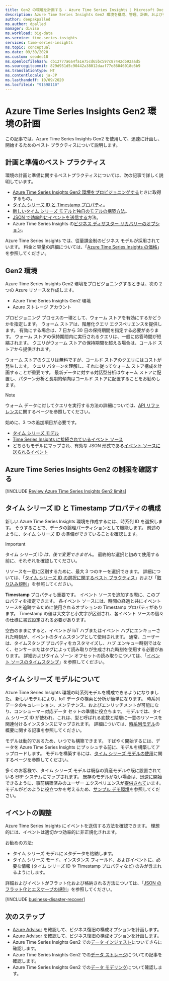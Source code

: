 ```yaml
---
title: Gen2 の環境を計画する - Azure Time Series Insights | Microsoft Docs
description: Azure Time Series Insights Gen2 環境を構成、管理、計画、およびデプロイするためのベスト プラクティスです。
author: deepakpalled
ms.author: dpalled
manager: diviso
ms.workload: big-data
ms.service: time-series-insights
services: time-series-insights
ms.topic: conceptual
ms.date: 09/30/2020
ms.custom: seodec18
ms.openlocfilehash: cb12777a6a4fa1e75cd65bc597c87442d592aad5
ms.sourcegitcommit: 829d951d5c90442a38012daaf77e86046018e5b9
ms.translationtype: HT
ms.contentlocale: ja-JP
ms.lasthandoff: 10/09/2020
ms.locfileid: "91598110"
---
```

# <a name="plan-your-azure-time-series-insights-gen2-environment"></a>Azure Time Series Insights Gen2 環境の計画

この記事では、Azure Time Series Insights Gen2 を使用して、迅速に計画し、開始するためのベスト プラクティスについて説明します。

## <a name="best-practices-for-planning-and-preparation"></a>計画と準備のベスト プラクティス

環境の計画と準備に関するベストプラクティスについては、次の記事で詳しく説明しています。

* [Azure Time Series Insights Gen2 環境をプロビジョニングする](#the-gen2-environment)ときに取得するもの。
* [タイム シリーズ ID と Timestamp プロパティ](#configure-time-series-ids-and-timestamp-properties)。
* [新しいタイム シリーズ モデルと独自のモデルの構築方法](#understand-the-time-series-model)。
* [JSON で効率的にイベントを送信する](#shape-your-events)方法。
* Azure Time Series Insights の[ビジネス ディザスター リカバリーのオプション](#business-disaster-recovery)。

Azure Time Series Insights では、従量課金制のビジネス モデルが採用されています。 料金と容量の詳細については、「[Azure Time Series Insights の価格](https://azure.microsoft.com/pricing/details/time-series-insights/)」を参照してください。

## <a name="the-gen2-environment"></a>Gen2 環境

Azure Time Series Insights Gen2 環境をプロビジョニングするときは、次の 2 つの Azure リソースを作成します。

* Azure Time Series Insights Gen2 環境
* Azure ストレージ アカウント

プロビジョニング プロセスの一環として、ウォーム ストアを有効にするかどうかを指定します。 ウォーム ストアは、階層化クエリ エクスペリエンスを提供します。 有効にする場合は、7 日から 30 日の保持期間を指定する必要があります。 ウォーム ストアの保持期間内に実行されるクエリは、一般に応答時間が短縮されます。 クエリがウォーム ストアの保持期間を超える場合は、コールド ストアから提供されます。

ウォーム ストアのクエリは無料ですが、コールド ストアのクエリにはコストが発生します。 クエリ パターンを理解し、それに従ってウォーム ストア構成を計画することが重要です。 最新データに対する対話型分析はウォーム ストアに配置し、パターン分析と長期的傾向はコールド ストアに配置することをお勧めします。

> [!NOTE]
> ウォーム データに対してクエリを実行する方法の詳細については、[API リファレンス](https://docs.microsoft.com/rest/api/time-series-insights/dataaccessgen2/query/execute#uri-parameters)に関するページを参照してください。

始めに、3 つの追加項目が必要です。

* [タイム シリーズ モデル](./concepts-model-overview.md)
* [Time Series Insights に接続されているイベント ソース](./concepts-streaming-ingestion-event-sources.md)
* どちらもモデルにマップされ、有効な JSON 形式である[イベント ソースに送られるイベント](./time-series-insights-send-events.md)

## <a name="review-azure-time-series-insights-gen2-limits"></a>Azure Time Series Insights Gen2 の制限を確認する

[!INCLUDE [Review Azure Time Series Insights Gen2 limits](../../includes/time-series-insights-preview-limits.md)]

## <a name="configure-time-series-ids-and-timestamp-properties"></a>タイム シリーズ ID と Timestamp プロパティの構成

新しい Azure Time Series Insights 環境を作成するには、時系列 ID を選択します。 そうすることで、データの論理パーティションとして機能します。 前述のように、タイム シリーズ ID の準備ができていることを確認します。

> [!IMPORTANT]
> タイム シリーズ ID *は、後で変更できません*。 最終的な選択と初めて使用する前に、それぞれを確認してください。

リソースを一意に区別するために、最大 3 つのキーを選択できます。 詳細については、「[タイム シリーズ ID の選択に関するベスト プラクティス](./time-series-insights-update-how-to-id.md)」および「[取り込み規則](concepts-json-flattening-escaping-rules.md)」を参照してください。

**Timestamp** プロパティも重要です。 イベント ソースを追加する際に、このプロパティを指定できます。 各イベント ソースには、時間の経過と共にイベント ソースを追跡するために使用されるオプションの Timestamp プロパティがあります。 Timestamp の値は大文字と小文字が区別され、各イベント ソースの個々の仕様に書式設定される必要があります。

空白のままにすると、イベントが IoT ハブまたはイベント ハブにエンキューされた時刻が、イベントのタイムスタンプとして使用されます。 通常、ユーザーは、タイムスタンプ プロパティをカスタマイズし、ハブ エンキュー時刻ではなく、センサーまたはタグによって読み取りが生成された時刻を使用する必要があります。 詳細およびタイム ゾーン オフセットの読み取りについては、「[イベント ソースのタイムスタンプ](./concepts-streaming-ingestion-event-sources.md#event-source-timestamp)」を参照してください。

## <a name="understand-the-time-series-model"></a>タイム シリーズ モデルについて

Azure Time Series Insights 環境の時系列モデルを構成できるようになりました。 新しいモデルにより、IoT データの検索と分析が簡単になります。 時系列データのキュレーション、メンテナンス、およびエンリッチメントが可能になり、コンシューマー対応データ セットの準備に役立ちます。 モデルでは、タイム シリーズ ID が使われ、これは、型と呼ばれる変数と階層に一意のリソースを関連付けるインスタンスにマップされます。 詳細については、[時系列モデル](./concepts-model-overview.md)の概要に関する記事を参照してください。

モデルは動的であるため、いつでも構築できます。 すばやく開始するには、データを Azure Time Series Insights にプッシュする前に、モデルを構築してアップロードします。 モデルを構築するには、[タイム シリーズ モデルの使用](/azure/time-series-insights/concepts-model-overview)に関するページを参照してください。

多くのお客様で、タイム シリーズ モデルは既存の資産モデルや既に設置されている ERP システムにマップされます。 既存のモデルがない場合は、迅速に開始できるように、事前構築済みのユーザー エクスペリエンスが[提供されて](https://github.com/Microsoft/tsiclient)います。 モデルがどのように役立つかを考えるため、[サンプル デモ環境](https://insights.timeseries.azure.com/preview/demo)を参照してください。

## <a name="shape-your-events"></a>イベントの調整

Azure Time Series Insights にイベントを送信する方法を確認できます。 理想的には、イベントは適切かつ効率的に非正規化されます。

お勧めの方法:

* タイム シリーズ モデルにメタデータを格納します。
* タイム シリーズ モード、インスタンス フィールド、およびイベントに、必要な情報 (タイム シリーズ ID や Timestamp プロパティなど) のみが含まれるようにします。

詳細およびイベントがフラット化および格納される方法については、「[JSON のフラット化とエスケープの規則](./concepts-json-flattening-escaping-rules.md)」を参照してください。

[!INCLUDE [business-disaster-recover](../../includes/time-series-insights-business-recovery.md)]

## <a name="next-steps"></a>次のステップ

* [Azure Advisor](../advisor/advisor-overview.md) を確認して、ビジネス復旧の構成オプションを計画します。
* [Azure Advisor](../advisor/advisor-overview.md) を確認して、ビジネス復旧の構成オプションを計画します。
* Azure Time Series Insights Gen2 での[データ インジェスト](./concepts-ingestion-overview.md)についてさらに確認します。
* Azure Time Series Insights Gen2 での[データ ストレージ](./concepts-storage.md)についての記事を確認します。
* Azure Time Series Insights Gen2 での[データ モデリング](./concepts-model-overview.md)について確認します。
